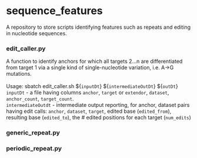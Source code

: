 # sequence_features
A repository to store scripts identifying features such as repeats and editing in nucleotide sequences.

### edit_caller.py
A function to identify anchors for which all targets 2...n are differentiated from target 1 via a single kind of single-nucleotide variation, i.e. A->G mutations. <br><br> Usage: sbatch edit_caller.sh ${```inputDt```} ${```intermediateOutDt```} ${```outDt```} <br> ```inputDt``` - a file having columns ```anchor```, ```target``` or ```extendor```, ```dataset```, ```anchor_count```, ```target_count```. <br> ```intermediateOutdt``` - intermediate output reporting, for anchor, dataset pairs having edit calls: 
```anchor```, ```dataset```, ```target```, edited base (```edited_from```), resulting base (```edited_to```), the # edited positions for each target (```num_edits```)


### generic_repeat.py

### periodic_repeat.py
